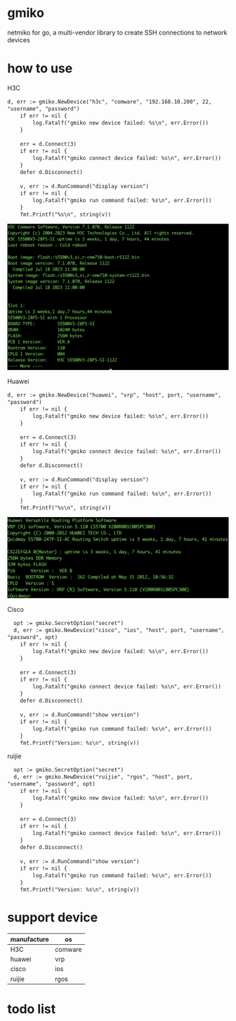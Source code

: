 # gmiko
netmiko for go, a multi-vendor library to create SSH connections to network devices

# how to use

H3C
```
d, err := gmiko.NewDevice("h3c", "comware", "192.168.10.200", 22, "username", "password")
	if err != nil {
		log.Fatalf("gmiko new device failed: %s\n", err.Error())
	}

	err = d.Connect(3)
	if err != nil {
		log.Fatalf("gmiko connect device failed: %s\n", err.Error())
	}
	defer d.Disconnect()

	v, err := d.RunCommand("display version")
	if err != nil {
		log.Fatalf("gmiko run command failed: %s\n", err.Error())
	}
	fmt.Printf("%s\n", string(v))
```

![H3C](./images/h3c.jpg "h3c switch")

Huawei
```
d, err := gmiko.NewDevice("huawei", "vrp", "host", port, "username", "password")
	if err != nil {
		log.Fatalf("gmiko new device failed: %s\n", err.Error())
	}

	err = d.Connect(3)
	if err != nil {
		log.Fatalf("gmiko connect device failed: %s\n", err.Error())
	}
	defer d.Disconnect()

	v, err := d.RunCommand("display version")
	if err != nil {
		log.Fatalf("gmiko run command failed: %s\n", err.Error())
	}
	fmt.Printf("%s\n", string(v))
```
![huawei](./images/huawei.jpg "huawei switch")

Cisco
```
  opt := gmiko.SecretOption("secret")
  d, err := gmiko.NewDevice("cisco", "ios", "host", port, "username", "password", opt)
	if err != nil {
		log.Fatalf("gmiko new device failed: %s\n", err.Error())
	}

	err = d.Connect(3)
	if err != nil {
		log.Fatalf("gmiko connect device failed: %s\n", err.Error())
	}
	defer d.Disconnect()

	v, err := d.RunCommand("show version")
	if err != nil {
		log.Fatalf("gmiko run command failed: %s\n", err.Error())
	}
	fmt.Printf("Version: %s\n", string(v))
```

ruijie
```
  opt := gmiko.SecretOption("secret")
  d, err := gmiko.NewDevice("ruijie", "rgos", "host", port, "username", "password", opt)
	if err != nil {
		log.Fatalf("gmiko new device failed: %s\n", err.Error())
	}

	err = d.Connect(3)
	if err != nil {
		log.Fatalf("gmiko connect device failed: %s\n", err.Error())
	}
	defer d.Disconnect()

	v, err := d.RunCommand("show version")
	if err != nil {
		log.Fatalf("gmiko run command failed: %s\n", err.Error())
	}
	fmt.Printf("Version: %s\n", string(v))
```

# support device
|  manufacture   |  os  |
|  ----     |    ----    |  
| H3C       |   comware  |
| huawei    |   vrp      |
| cisco     |   ios      |
| ruijie    |   rgos     |

# todo list
